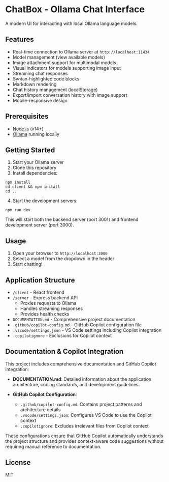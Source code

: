 # ChatBox - Ollama Chat Interface

A modern UI for interacting with local Ollama language models.

## Features

- Real-time connection to Ollama server at `http://localhost:11434`
- Model management (view available models)
- Image attachment support for multimodal models
- Visual indicators for models supporting image input
- Streaming chat responses
- Syntax-highlighted code blocks
- Markdown rendering
- Chat history management (localStorage)
- Export/import conversation history with image support
- Mobile-responsive design

## Prerequisites

- [Node.js](https://nodejs.org) (v14+)
- [Ollama](https://ollama.ai) running locally

## Getting Started

1. Start your Ollama server
2. Clone this repository
3. Install dependencies:

```
npm install
cd client && npm install
cd ..
```

4. Start the development servers:

```
npm run dev
```

This will start both the backend server (port 3001) and frontend development server (port 3000).

## Usage

1. Open your browser to `http://localhost:3000`
2. Select a model from the dropdown in the header
3. Start chatting!

## Application Structure

- `/client` - React frontend
- `/server` - Express backend API
  - Proxies requests to Ollama
  - Handles streaming responses
  - Provides health checks
- `DOCUMENTATION.md` - Comprehensive project documentation
- `.github/copilot-config.md` - GitHub Copilot configuration file
- `.vscode/settings.json` - VS Code settings including Copilot integration
- `.copilotignore` - Exclusions for Copilot context

## Documentation & Copilot Integration

This project includes comprehensive documentation and GitHub Copilot integration:

- **DOCUMENTATION.md**: Detailed information about the application architecture, coding standards, and development guidelines.

- **GitHub Copilot Configuration**: 
  - `.github/copilot-config.md`: Contains project patterns and architecture details
  - `.vscode/settings.json`: Configures VS Code to use the Copilot context
  - `.copilotignore`: Excludes irrelevant files from Copilot context

These configurations ensure that GitHub Copilot automatically understands the project structure and provides context-aware code suggestions without requiring manual reference to documentation.

## License

MIT

